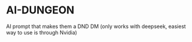 # AI-DUNGEON
AI prompt that makes them a DND DM (only works with deepseek, easiest way to use is through Nvidia)
